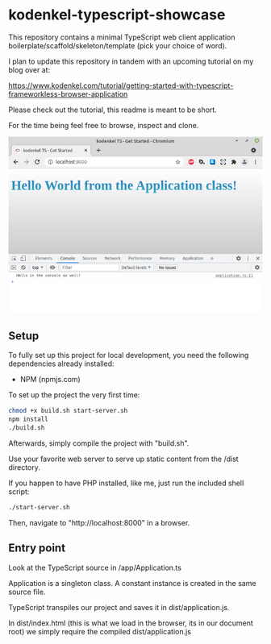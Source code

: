 # kodenkel-typescript-showcase

This repository contains a minimal TypeScript web client application boilerplate/scaffold/skeleton/template (pick your choice of word).

I plan to update this repository in tandem with an upcoming tutorial on my blog over at:

https://www.kodenkel.com/tutorial/getting-started-with-typescript-frameworkless-browser-application

Please check out the tutorial, this readme is meant to be short.

For the time being feel free to browse, inspect and clone.

![simple TypeScript project running in the browser](non-project-files/typescript-get-started-4.jpg)

## Setup

To fully set up this project for local development, you need the following dependencies already installed:

- NPM (npmjs.com)

To set up the project the very first time:

````bash
chmod +x build.sh start-server.sh
npm install
./build.sh
````

Afterwards, simply compile the project with "build.sh".

Use your favorite web server to serve up static content from the /dist directory.

If you happen to have PHP installed, like me, just run the included shell script:

````bash
./start-server.sh
````

Then, navigate to "http://localhost:8000" in a browser.

## Entry point

Look at the TypeScript source in /app/Application.ts

Application is a singleton class. A constant instance is created in the same source file.

TypeScript transpiles our project and saves it in dist/application.js.

In dist/index.html (this is what we load in the browser, its in our document root) we simply require the compiled dist/application.js
